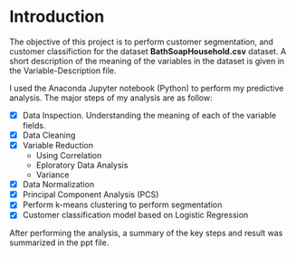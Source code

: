 # Introduction

The objective of this project is to perform customer segmentation, and customer classifiction for the dataset **BathSoapHousehold.csv** dataset. A short description of the meaning of the variables in the dataset is given in the Variable-Description file.

I used the Anaconda Jupyter notebook (Python) to perform my predictive analysis. The major steps of my analysis are as follow:
- [x] Data Inspection. Understanding the meaning of each of the variable fields.
- [x] Data Cleaning
- [x] Variable Reduction
  * Using Correlation
  * Eploratory Data Analysis
  * Variance
- [x] Data Normalization
- [x] Principal Component Analysis (PCS)
- [x] Perform k-means clustering to perform segmentation
- [x] Customer classification model based on Logistic Regression

After performing the analysis, a summary of the key steps and result was summarized in the ppt file.
